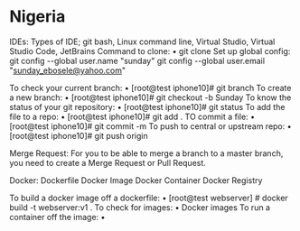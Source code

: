 # Nigeria

IDEs: 
Types of IDE; git bash, Linux command line, Virtual Studio, Virtual Studio Code, JetBrains
Command to clone:
•	git clone <repoURL>
Set up global config:
git config --global user.name "sunday"
git config --global user.email "sunday_ebosele@yahoo.com"

To check your current branch:
•	[root@test iphone10]# git branch
To create a new branch:
•	[root@test iphone10]# git checkout -b Sunday
To know the status of your git repository:
•	[root@test iphone10]# git status
To add the file to a repo:
•	[root@test iphone10]# git add .
TO commit a file:
•	[root@test iphone10]# git commit -m <commit message>
To push to central or upstream repo:
•	[root@test iphone10]# git push origin <BranchName>

Merge Request:
For you to be able to merge a branch to a master branch, you need to create a Merge Request or Pull Request.




Docker:
Dockerfile
Docker Image
Docker Container
Docker Registry

To build a docker image off a dockerfile:
•	[root@test webserver] # docker build -t webserver:v1 .
To check for images:
•	Docker images
To run a container off the image:
•

